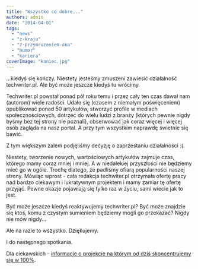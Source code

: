 ```yaml
---
title: "Wszystko co dobre..."
authors: admin
date: "2014-04-01"
tags:
  - "news"
  - "z-kraju"
  - "z-przymruzeniem-oka"
  - "humor"
  - "kariera"
coverImage: "koniec.jpg"
---
```


...kiedyś się kończy. Niestety jesteśmy zmuszeni zawiesić działalność
techwriter.pl. Ale być może jeszcze kiedyś tu wrócimy.

<!--truncate-->

Techwriter.pl powstał ponad pół roku temu i przez cały ten czas dawał nam
(autorom) wiele radości. Udało się (czasem z niemałym poświęceniem) opublikować
ponad 50 artykułów, stworzyć profile w mediach społecznościowych, dotrzeć do
wielu ludzi z branży (których pewnie nigdy byśmy bez tej strony nie poznali),
obserwować jak coraz więcej i więcej osób zagląda na nasz portal. A przy tym
wszystkim naprawdę świetnie się bawić.

Z tym większym żalem podjęliśmy decyzję o zaprzestaniu działalności :(.

Niestety, tworzenie nowych, wartościowych artykułów zajmuje czas, którego mamy
coraz mniej i mniej. A w niedalekiej przyszłości nie będziemy mieć go w ogóle.
Trochę dlatego, że padliśmy ofiarą popularności naszej strony. Mówiąc wprost -
cała redakcja techwiter.pl otrzymała ofertę pracy nad bardzo ciekawym i
lukratywnym projektem i mamy zamiar tę ofertę przyjąć. Pewne okazje pojawiają
się tylko raz w życiu, sami wiecie jak to jest.

Być może jeszcze kiedyś reaktywujemy techwriter.pl? Być może znajdzie się ktoś,
komu z czystym sumieniem będziemy mogli go przekazać? Nigdy nie mów nigdy...

Ale na razie to wszystko. Dziękujemy.

I do następnego spotkania.

Dla ciekawskich
- [informacje o projekcie na którym od dziś skoncentrujemy się w 100%](http://www.dziennik.com/wiadomosci/artykul/empatia-za-49-milionow-zlotych).
